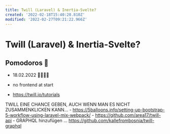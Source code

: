 ```yaml
---
title: Twill (Laravel) & Inertia-Svelte?
created: '2022-02-18T15:40:20.810Z'
modified: '2022-02-27T09:21:22.966Z'
---
```


# Twill (Laravel) & Inertia-Svelte? 

## Pomodoros 🍅

- 18.02.2022 🍅🍅🍅🍅

- no frontend at start

- https://twill.io/tutorials

TWILL EINE CHANCE GEBEN, AUCH WENN MAN ES NICHT ZUSAMMENKLICKEN KANN…
	- https://5balloons.info/setting-up-bootstrap-5-workflow-using-laravel-mix-webpack/
 	- https://github.com/area17/twill-api
	- GRAPHQL hinzufügen … https://github.com/kallefrombosnia/twill-graphql

  
